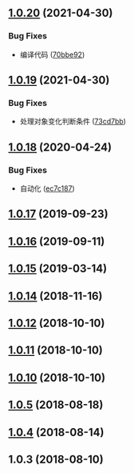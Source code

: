 ## [1.0.20](https://github.com/tinper-bee/bee-affix/compare/v1.0.19...v1.0.20) (2021-04-30)


### Bug Fixes

* 编译代码 ([70bbe92](https://github.com/tinper-bee/bee-affix/commit/70bbe92bb9348daf6739c2b5be20b04bed10d6c1))



## [1.0.19](https://github.com/tinper-bee/bee-affix/compare/v1.0.18...v1.0.19) (2021-04-30)


### Bug Fixes

* 处理对象变化判断条件 ([73cd7bb](https://github.com/tinper-bee/bee-affix/commit/73cd7bbc3183d3ec96a7f0209e077f8dfb538f57))



## [1.0.18](https://github.com/tinper-bee/bee-affix/compare/v1.0.17...v1.0.18) (2020-04-24)


### Bug Fixes

* 自动化 ([ec7c187](https://github.com/tinper-bee/bee-affix/commit/ec7c1874320cc69384d510f3a55432f135deba23))



<a name="1.0.17"></a>
## [1.0.17](https://github.com/tinper-bee/bee-affix/compare/v1.0.16...v1.0.17) (2019-09-23)



<a name="1.0.16"></a>
## [1.0.16](https://github.com/tinper-bee/bee-affix/compare/1.0.15...v1.0.16) (2019-09-11)



<a name="1.0.15"></a>
## [1.0.15](https://github.com/tinper-bee/bee-affix/compare/v1.0.14...1.0.15) (2019-03-14)



<a name="1.0.14"></a>
## [1.0.14](https://github.com/tinper-bee/bee-affix/compare/v1.0.12...v1.0.14) (2018-11-16)



<a name="1.0.12"></a>
## [1.0.12](https://github.com/tinper-bee/bee-affix/compare/v1.0.11...v1.0.12) (2018-10-10)



<a name="1.0.11"></a>
## [1.0.11](https://github.com/tinper-bee/bee-affix/compare/v1.0.10...v1.0.11) (2018-10-10)



<a name="1.0.10"></a>
## [1.0.10](https://github.com/tinper-bee/bee-affix/compare/v1.0.5...v1.0.10) (2018-10-10)



<a name="1.0.5"></a>
## [1.0.5](https://github.com/tinper-bee/bee-affix/compare/v1.0.4...v1.0.5) (2018-08-18)



<a name="1.0.4"></a>
## [1.0.4](https://github.com/tinper-bee/bee-affix/compare/v1.0.3...v1.0.4) (2018-08-14)



<a name="1.0.3"></a>
## 1.0.3 (2018-08-10)



